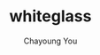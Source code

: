 ---
title: "whiteglass"
github: https://github.com/yous/whiteglass
demo: https://yous.github.io/whiteglass/
author: Chayoung You
draft: true
ssg:
  - Jekyll
cms:
  - No Cms
---